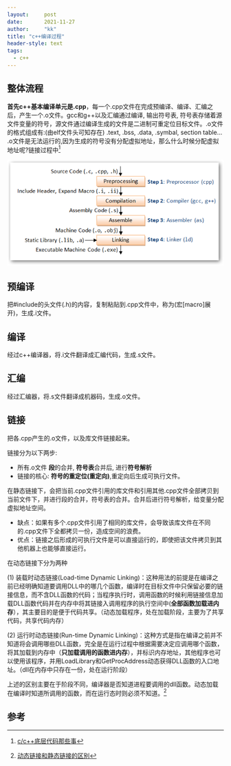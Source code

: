 ```yaml
---
layout:     post
date:       2021-11-27
author:     "kk"
title: "c++编译过程"
header-style: text
tags:
  - c++
---
```






## 整体流程

**首先c++基本编译单元是.cpp**，每一个.cpp文件在完成预编译、编译、汇编之后，产生一个.o文件。gcc和g++以及汇编通过编译, 输出符号表, 符号表存储着源文件变量的符号，源文件通过编译生成的文件是二进制可重定位目标文件。.o文件的格式组成有:(由elf文件头可知存在) .text, .bss, .data, .symbal, section table...  .o文件是无法运行的,因为生成的符号没有分配虚拟地址，那么什么时候分配虚拟地址呢?链接过程中[^1]

![c++编译过程](../../img/in-post/c++/C++编译过程.png)

## 预编译

把#include的头文件(.h)的内容，复制粘贴到.cpp文件中，称为(宏[macro]展开)，生成.i文件。

## 编译

经过c++编译器，将.i文件翻译成汇编代码，生成.s文件。

## 汇编

经过汇编器，将.s文件翻译成机器码，生成.o文件。

## 链接

把各.cpp产生的.o文件，以及库文件链接起来。

链接分为以下两步:

- 所有.o文件  **段**的合并, **符号表**合并后, 进行**符号解析**
- 链接的核心: **符号的重定位(重定向)**,重定向后生成可执行文件。

在静态链接下，会把当前.cpp文件引用的库文件和引用其他.cpp文件全部拷贝到当前文件下，并进行段的合并，符号表的合并。合并后进行符号解析，给变量分配虚拟地址空间。

- 缺点：如果有多个.cpp文件引用了相同的库文件，会导致该库文件在不同的.cpp文件下全都拷贝一份，造成空间的浪费。
- 优点：链接之后形成的可执行文件是可以直接运行的，即使把该文件拷贝到其他机器上也能够直接运行。

在动态链接下分为两种

(1) 装载时动态链接(Load-time Dynamic Linking)：这种用法的前提是在编译之前已经明确知道要调用DLL中的哪几个函数，编译时在目标文件中只保留必要的链接信息，而不含DLL函数的代码；当程序执行时，调用函数的时候利用链接信息加载DLL函数代码并在内存中将其链接入调用程序的执行空间中(**全部函数加载进内存**），其主要目的是便于代码共享。（动态加载程序，处在加载阶段，主要为了共享代码，共享代码内存）

(2) 运行时动态链接(Run-time Dynamic Linking)：这种方式是指在编译之前并不知道将会调用哪些DLL函数，完全是在运行过程中根据需要决定应调用哪个函数，将其加载到内存中（**只加载调用的函数进内存**），并标识内存地址，其他程序也可以使用该程序，并用LoadLibrary和GetProcAddress动态获得DLL函数的入口地址。（dll在内存中只存在一份，处在运行阶段）

上述的区别主要在于阶段不同，编译器是否知道进程要调用的dll函数。动态加载在编译时知道所调用的函数，而在运行态时则必须不知道。[^2]



## 参考

[^1]: [c/c++底层代码那些事](https://juejin.cn/post/6898145845691367432)
[^2]: [动态链接和静态链接的区别](https://www.cnblogs.com/tracylee/archive/2012/10/15/2723816.html)
[^3]: [计算机那些事(5)——链接、静态链接、动态链接](http://chuquan.me/2018/06/03/linking-static-linking-dynamic-linking/)
[^4]: [彻底搞懂程序链接过程之动态链接](https://www.eet-china.com/mp/a62093.html)

